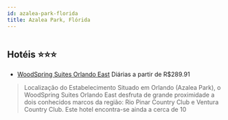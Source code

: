 ```yaml
---
id: azalea-park-florida
title: Azalea Park, Flórida
---
```


<center><img src="http://cdn.smyrooms.com/cloudcontent/fotos/agregadorHotelero/0022/70076/2270076/1.jpg?f=15077091" alt="" /></center>


## Hotéis ⭐️⭐️⭐️

-    [WoodSpring Suites Orlando East](https://www.hurb.com/aud/https://www.hurb.com/hoteis/azalea-park/woodspring-suites-orlando-east-JNP-JP776764?cmp=18055) Diárias a partir de R$289.91
   > Localização do Estabelecimento Situado em Orlando (Azalea Park), o WoodSpring Suites Orlando East desfruta de grande proximidade a dois conhecidos marcos da região: Rio Pinar Country Club e Ventura Country Club. Este hotel encontra-se ainda a cerca de 10 
